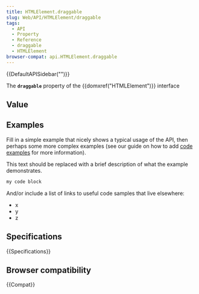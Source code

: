 ```yaml
---
title: HTMLElement.draggable
slug: Web/API/HTMLElement/draggable
tags:
  - API
  - Property
  - Reference
  - draggable
  - HTMLElement
browser-compat: api.HTMLElement.draggable
---
```

{{DefaultAPISidebar("")}}

The **`draggable`** property of the {{domxref("HTMLElement")}} interface 

## Value



## Examples

Fill in a simple example that nicely shows a typical usage of the API, then perhaps some more complex examples (see our guide on how to add [code examples](/en-US/docs/MDN/Contribute/Structures/Code_examples) for more information).

This text should be replaced with a brief description of what the example demonstrates.

```js
my code block
```

And/or include a list of links to useful code samples that live elsewhere:

*   x
*   y
*   z

## Specifications

{{Specifications}}

## Browser compatibility

{{Compat}}


